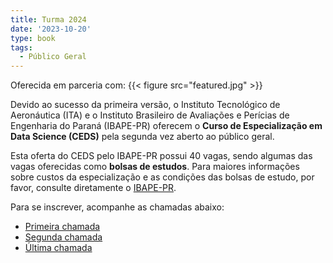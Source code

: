 ```yaml
---
title: Turma 2024
date: '2023-10-20'
type: book
tags:
  - Público Geral
---
```


Oferecida em parceria com:
{{< figure src="featured.jpg" >}}

Devido ao sucesso da primeira versão, o Instituto Tecnológico
de Aeronáutica (ITA) e o Instituto Brasileiro de Avaliações e Perícias de
Engenharia do Paraná (IBAPE-PR) oferecem o **Curso de
Especialização em Data Science (CEDS)** pela segunda vez aberto ao público geral.

Esta oferta do CEDS pelo IBAPE-PR possui 40 vagas, sendo algumas das vagas oferecidas como **bolsas de estudos**.
Para maiores informações sobre custos da especialização e as condições das bolsas de estudo, por favor, consulte diretamente o [IBAPE-PR](https://www.ibapepr.org.br/curso/24/especializacao-em-data-science-ita).

Para se inscrever, acompanhe as chamadas abaixo:

- [Primeira chamada](/turma/ibape-pr2/primeira_chamada)
- [Segunda chamada](/turma/ibape-pr2/segunda_chamada)
- [Última chamada](/turma/ibape-pr2/ultima_chamada)
